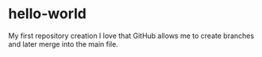 # hello-world
My first repository creation
I love that GitHub allows me to create branches and later merge into the main file.
